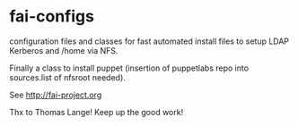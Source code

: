 # fai-configs


configuration files and classes for fast automated install files to setup LDAP Kerberos and /home via NFS.

Finally a class to install puppet (insertion of puppetlabs repo into sources.list of nfsroot needed).

See http://fai-project.org

Thx to Thomas Lange! Keep up the good work!
